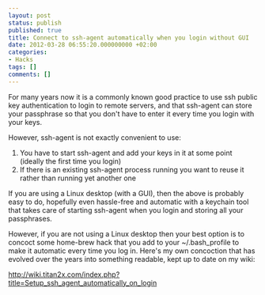 ```yaml
---
layout: post
status: publish
published: true
title: Connect to ssh-agent automatically when you login without GUI
date: 2012-03-28 06:55:20.000000000 +02:00
categories:
- Hacks
tags: []
comments: []
---
```

For many years now it is a commonly known good practice to use ssh public key authentication to login to remote servers, and that ssh-agent can store your passphrase so that you don't have to enter it every time you login with your keys.

However, ssh-agent is not exactly convenient to use:
<ol>
	<li>You have to start ssh-agent and add your keys in it at some point (ideally the first time you login)</li>
	<li>If there is an existing ssh-agent process running you want to reuse it rather than running yet another one</li>
</ol>
If you are using a Linux desktop (with a GUI), then the above is probably easy to do, hopefully even hassle-free and automatic with a keychain tool that takes care of starting ssh-agent when you login and storing all your passphrases.

However, if you are not using a Linux desktop then your best option is to concoct some home-brew hack that you add to your ~/.bash_profile to make it automatic every time you log in. Here's my own concoction that has evolved over the years into something readable, kept up to date on my wiki:

<a href="http://wiki.titan2x.com/index.php?title=Setup_ssh_agent_automatically_on_login">http://wiki.titan2x.com/index.php?title=Setup_ssh_agent_automatically_on_login</a>
